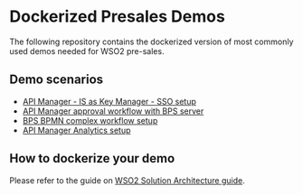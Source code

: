 # Dockerized Presales Demos
The following repository contains the dockerized version of most commonly used demos needed for WSO2 pre-sales. 
## Demo scenarios
* [API Manager - IS as Key Manager - SSO setup](apim-is-as-keymanager-sso)
* [API Manager approval workflow with BPS server](apim-bps-approval-workflow)
* [BPS BPMN complex workflow setup](bps-bpmn-complex-workflow)
* [API Manager Analytics setup](apim-analytics)


## How to dockerize your demo
Please refer to the guide on [WSO2 Solution Architecture guide](https://sites.google.com/a/wso2.com/solution-architecture/home/sales-tools/demo-index/containerized-demos/guide).

